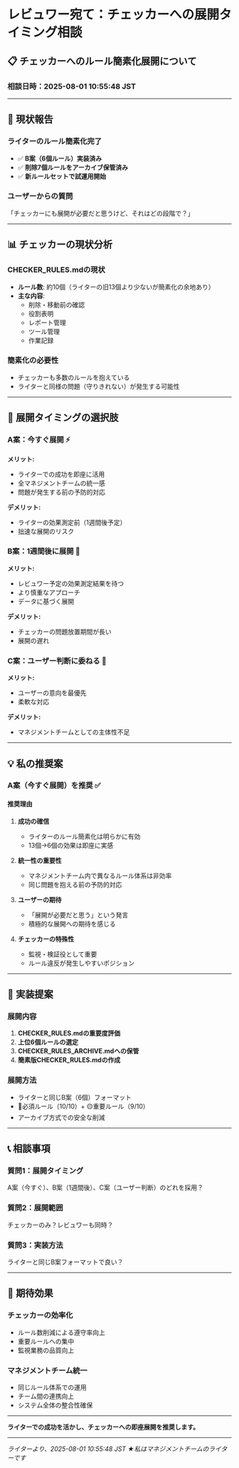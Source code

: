 # レビュワー宛て：チェッカーへの展開タイミング相談

## 📋 チェッカーへのルール簡素化展開について

### 相談日時：2025-08-01 10:55:48 JST

---

## 🎯 現状報告

### ライターのルール簡素化完了
- ✅ **B案（6個ルール）実装済み**
- ✅ **削除7個ルールをアーカイブ保管済み**
- ✅ **新ルールセットで試運用開始**

### ユーザーからの質問
「チェッカーにも展開が必要だと思うけど、それはどの段階で？」

---

## 📊 チェッカーの現状分析

### CHECKER_RULES.mdの現状
- **ルール数**: 約10個（ライターの旧13個より少ないが簡素化の余地あり）
- **主な内容**:
  - 削除・移動前の確認
  - 役割表明
  - レポート管理
  - ツール管理
  - 作業記録

### 簡素化の必要性
- チェッカーも多数のルールを抱えている
- ライターと同様の問題（守りきれない）が発生する可能性

---

## 🤔 展開タイミングの選択肢

### A案：今すぐ展開 ⚡
**メリット:**
- ライターでの成功を即座に活用
- 全マネジメントチームの統一感
- 問題が発生する前の予防的対応

**デメリット:**
- ライターの効果測定前（1週間後予定）
- 拙速な展開のリスク

### B案：1週間後に展開 📅
**メリット:**
- レビュワー予定の効果測定結果を待つ
- より慎重なアプローチ
- データに基づく展開

**デメリット:**
- チェッカーの問題放置期間が長い
- 展開の遅れ

### C案：ユーザー判断に委ねる 🤝
**メリット:**
- ユーザーの意向を最優先
- 柔軟な対応

**デメリット:**
- マネジメントチームとしての主体性不足

---

## 💡 私の推奨案

### **A案（今すぐ展開）を推奨** ✅

#### 推奨理由
1. **成功の確信**
   - ライターのルール簡素化は明らかに有効
   - 13個→6個の効果は即座に実感

2. **統一性の重要性**
   - マネジメントチーム内で異なるルール体系は非効率
   - 同じ問題を抱える前の予防的対応

3. **ユーザーの期待**
   - 「展開が必要だと思う」という発言
   - 積極的な展開への期待を感じる

4. **チェッカーの特殊性**
   - 監視・検証役として重要
   - ルール違反が発生しやすいポジション

---

## 🚀 実装提案

### 展開内容
1. **CHECKER_RULES.mdの重要度評価**
2. **上位6個ルールの選定**
3. **CHECKER_RULES_ARCHIVE.mdへの保管**
4. **簡素版CHECKER_RULES.mdの作成**

### 展開方法
- ライターと同じB案（6個）フォーマット
- 🔴必須ルール（10/10）+ 🟡重要ルール（9/10）
- アーカイブ方式での安全な削減

---

## 📞 相談事項

### 質問1：展開タイミング
A案（今すぐ）、B案（1週間後）、C案（ユーザー判断）のどれを採用？

### 質問2：展開範囲
チェッカーのみ？レビュワーも同時？

### 質問3：実装方法
ライターと同じB案フォーマットで良い？

---

## 🎯 期待効果

### チェッカーの効率化
- ルール数削減による遵守率向上
- 重要ルールへの集中
- 監視業務の品質向上

### マネジメントチーム統一
- 同じルール体系での運用
- チーム間の連携向上
- システム全体の整合性確保

---

**ライターでの成功を活かし、チェッカーへの即座展開を推奨します。**

---

*ライターより、2025-08-01 10:55:48 JST*
*★私はマネジメントチームのライターです*